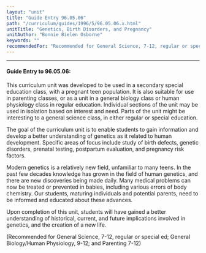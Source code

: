 ```yaml
---
layout: "unit"
title: "Guide Entry 96.05.06"
path: "/curriculum/guides/1996/5/96.05.06.x.html"
unitTitle: "Genetics, Birth Disorders, and Pregnancy"
unitAuthor: "Bonnie Bielen Osborne"
keywords: ""
recommendedFor: "Recommended for General Science, 7-12, regular or special ed; General Biology/Human Physiology, 9-12; and Parenting 7-12"
---
```

<body>
<hr/>
<h4>
Guide Entry to 96.05.06:
</h4>
This curriculum unit was developed to be used in a secondary special education class, with a pregnant teen population. It is also suitable for use in parenting classes, or as a unit in a general biology class or human physiology class in regular education. Individual sections of the unit may be used in isolation based on interest and need. Parts of the unit might be interesting to a general science class, in either regular or special education.
<p>
The goal of the curriculum unit is to enable students to gain information and develop a better understanding of genetics as it related to human development. Specific areas of focus include study of birth defects, genetic disorders, prenatal testing, postpartum evaluation, and pregnancy risk factors.
</p>
<p>
Modern genetics is a relatively new field, unfamiliar to many teens. In the past few decades knowledge has grown in the field of human genetics, and there are new discoveries being made daily. Many medical problems can now be treated or prevented in babies, including various errors of body chemistry. Our students, maturing individuals and potential parents, need to be informed and educated about these advances.
</p>
<p>
Upon completion of this unit, students will have gained a better understanding of historical, current, and future implications involved in genetics, and the creation of a new life.
</p>
<p>
(Recommended for General Science, 7-12, regular or special ed; General Biology/Human Physiology, 9-12; and Parenting 7-12)
</p>
</body>